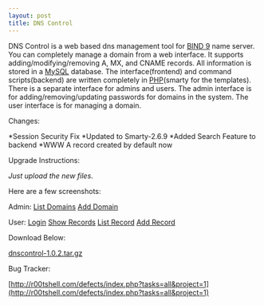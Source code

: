 ```yaml
--- 
layout: post
title: DNS Control
---
```

DNS Control is a web based dns management tool for [BIND 9](http://www.isc.org/index.pl?/sw/bind/) name server. You can completely manage a domain from a web interface. It supports adding/modifying/removing A, MX, and CNAME records. All information is stored in a [MySQL](http://mysql.com) database. The interface(frontend) and command scripts(backend) are written completely in [PHP](http://php.net)(smarty for the templates). There is a separate interface for admins and users. The admin interface is for adding/removing/updating passwords for domains in the system. The user interface is for managing a domain.


Changes:

*Session Security Fix
*Updated to Smarty-2.6.9
*Added Search Feature to backend
*WWW A record created by default now

Upgrade Instructions:

*Just upload the new files*.

Here are a few screenshots:

Admin:
[List Domains](/wp-content/uploads/dnscontrol/admindomains.png)
[Add Domain](/wp-content/uploads/adminadddomain.png)


User:
[Login](/wp-content/uploads/dnscontrol/userlogin.png)
[Show Records](/wp-content/uploads/dnscontrol/userrecords.png)
[List Record](/wp-content/uploads/dnscontrol/usereditrecord.png)
[Add Record](/wp-content/uploads/dnscontrol/useraddrecord.png)

Download Below:

[dnscontrol-1.0.2.tar.gz](/wp-content/uploads/dnscontrol/releases/dnscontrol-1.0.2.tar.gz)

Bug Tracker:

[http://r00tshell.com/defects/index.php?tasks=all&project=1](http://r00tshell.com/defects/index.php?tasks=all&project=1)
<!--break-->
